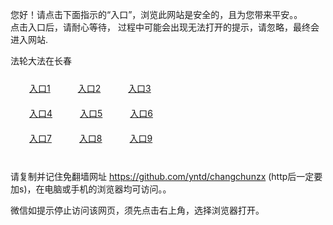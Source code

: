 您好！请点击下面指示的“入口”，浏览此网站是安全的，且为您带来平安。。 <br/>
点击入口后，请耐心等待， 过程中可能会出现无法打开的提示，请忽略，最终会进入网站. </br>

法轮大法在长春<br/>
<div style="padding:10px"><a style="margin:20px" target="_blank" href="https://d1li2rjpzo8lpx.cloudfront.net/2Qpsp?aaelzvx" id="ccLink1" rel="nofollow">入口1</a> <a target="_blank" style="margin:20px" href="https://d2bnbdhk4ctwlf.cloudfront.net/2Qpsp?defmq" id="ccLink2" rel="nofollow">入口2</a> <a style="margin:20px" target="_blank" href="https://dy63p0po40s2h.cloudfront.net/2Qpsp?mwfqcuns" id="ccLink3" rel="nofollow">入口3</a></div>

<div style="padding:10px" ><a style="margin:20px" target="_blank" href="https://d1li2rjpzo8lpx.cloudfront.net/2Qpsp?aaelzvx" id="ccLink4" rel="nofollow">入口4</a> <a style="margin:20px" href="https://d2bnbdhk4ctwlf.cloudfront.net/2Qpsp?defmq" target="_blank" id="ccLink5" rel="nofollow">入口5</a> <a style="margin:20px" href="https://dy63p0po40s2h.cloudfront.net/2Qpsp?mwfqcuns" target="_blank" id="ccLink6" rel="nofollow">入口6</a></div>

<div style="padding:10px"><a style="margin:20px" target="_blank" href="https://d1li2rjpzo8lpx.cloudfront.net/2Qpsp?aaelzvx" id="ccLink7" rel="nofollow">入口7</a> <a style="margin:20px" href="https://d2bnbdhk4ctwlf.cloudfront.net/2Qpsp?defmq" target="_blank" id="ccLink8" rel="nofollow">入口8</a> <a style="margin:20px" target="_blank" href="https://dy63p0po40s2h.cloudfront.net/2Qpsp?mwfqcuns" id="ccLink9" rel="nofollow">入口9</a></div>

<br/>



请复制并记住免翻墙网址 https://github.com/yntd/changchunzx (http后一定要加s)，在电脑或手机的浏览器均可访问。。<br/>

微信如提示停止访问该网页，须先点击右上角，选择浏览器打开。
